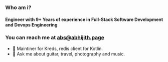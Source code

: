 <!--
**crackthecodeabhi/crackthecodeabhi** is a ✨ _special_ ✨ repository because its `README.md` (this file) appears on your GitHub profile.
-->

### Who am i?
#### Engineer with 9+ Years of experience in Full-Stack Software Development and Devops Engineering

### You can reach me at abs@abhijith.page 

- 🔭 Maintiner for Kreds, redis client for Kotlin.
- 💬 Ask me about guitar, travel, photography and music.

